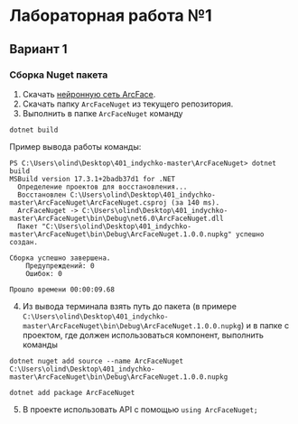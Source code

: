 # Лабораторная работа №1 
## Вариант 1

### Сборка Nuget пакета
1. Скачать [нейронную сеть ArcFace](https://github.com/onnx/models/blob/main/vision/body_analysis/arcface/model/arcfaceresnet100-8.onnx).
2. Скачать папку `ArcFaceNuget` из текущего репозитория. 
3. Выполнить в папке `ArcFaceNuget` команду 
```
dotnet build
```
Пример вывода работы команды:
```
PS C:\Users\olind\Desktop\401_indychko-master\ArcFaceNuget> dotnet build
MSBuild version 17.3.1+2badb37d1 for .NET
  Определение проектов для восстановления...
  Восстановлен C:\Users\olind\Desktop\401_indychko-master\ArcFaceNuget\ArcFaceNuget.csproj (за 140 ms).
  ArcFaceNuget -> C:\Users\olind\Desktop\401_indychko-master\ArcFaceNuget\bin\Debug\net6.0\ArcFaceNuget.dll
  Пакет "C:\Users\olind\Desktop\401_indychko-master\ArcFaceNuget\bin\Debug\ArcFaceNuget.1.0.0.nupkg" успешно создан.

Сборка успешно завершена.
    Предупреждений: 0
    Ошибок: 0

Прошло времени 00:00:09.68
```
4. Из вывода терминала взять путь до пакета (в примере `C:\Users\olind\Desktop\401_indychko-master\ArcFaceNuget\bin\Debug\ArcFaceNuget.1.0.0.nupkg`) и в папке с проектом, где должен использоваться компонент, выполнить команды
```
dotnet nuget add source --name ArcFaceNuget C:\Users\olind\Desktop\401_indychko-master\ArcFaceNuget\bin\Debug\ArcFaceNuget.1.0.0.nupkg

dotnet add package ArcFaceNuget
```
5. В проекте использовать API с помощью `using ArcFaceNuget;`
